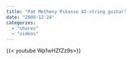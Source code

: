 ```yaml
---
title: "Pat Metheny Pikasso 42-string guitar"
date: "2009-12-24"
categories:
  - "shares"
  - "videos"
---
```


<div style="width: 70vw;">{{< youtube Wp1wHZfZz9s>}}</div>
